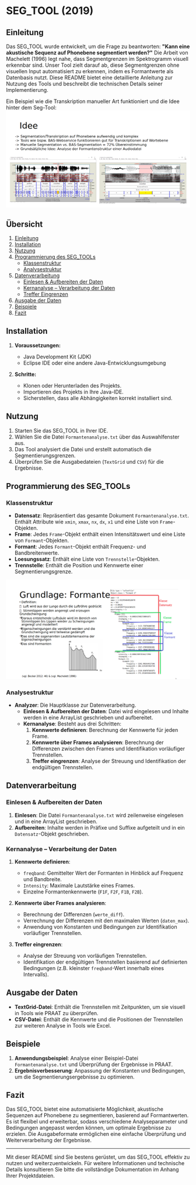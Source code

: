 # SEG_TOOL (2019)

## Einleitung

Das SEG_TOOL wurde entwickelt, um die Frage zu beantworten: **"Kann eine akustische Sequenz auf Phonebene segmentiert werden?"** Die Arbeit von Machelett (1996) legt nahe, dass Segmentgrenzen im Spektrogramm visuell erkennbar sind. Unser Tool zielt darauf ab, diese Segmentgrenzen ohne visuellen Input automatisiert zu erkennen, indem es Formantwerte als Datenbasis nutzt. Diese README bietet eine detaillierte Anleitung zur Nutzung des Tools und beschreibt die technischen Details seiner Implementierung.

Ein Beispiel wie die Transkription manueller Art funktioniert und die Idee hinter dem Seg-Tool:
![Formantenanalyse](docs/phonetische_transkription.png)

## Übersicht

1. [Einleitung](#einleitung)
2. [Installation](#installation)
3. [Nutzung](#nutzung)
4. [Programmierung des SEG_TOOLs](#programmierung-des-seg_tools)
   - [Klassenstruktur](#klassenstruktur)
   - [Analysestruktur](#analysestruktur)
5. [Datenverarbeitung](#datenverarbeitung)
   - [Einlesen & Aufbereiten der Daten](#einlesen--aufbereiten-der-daten)
   - [Kernanalyse – Verarbeitung der Daten](#kernanalyse--verarbeitung-der-daten)
   - [Treffer Eingrenzen](#treffer-eingrenzen)
6. [Ausgabe der Daten](#ausgabe-der-daten)
7. [Beispiele](#beispiele)
8. [Fazit](#fazit)

## Installation

1. **Voraussetzungen:**
   - Java Development Kit (JDK)
   - Eclipse IDE oder eine andere Java-Entwicklungsumgebung

2. **Schritte:**
   - Klonen oder Herunterladen des Projekts.
   - Importieren des Projekts in Ihre Java-IDE.
   - Sicherstellen, dass alle Abhängigkeiten korrekt installiert sind.

## Nutzung

1. Starten Sie das SEG_TOOL in Ihrer IDE.
2. Wählen Sie die Datei `Formantenanalyse.txt` über das Auswahlfenster aus.
3. Das Tool analysiert die Datei und erstellt automatisch die Segmentierungsgrenzen.
4. Überprüfen Sie die Ausgabedateien (`TextGrid` und `CSV`) für die Ergebnisse.

## Programmierung des SEG_TOOLs

### Klassenstruktur

- **Datensatz**: Repräsentiert das gesamte Dokument `Formantenanalyse.txt`. Enthält Attribute wie `xmin`, `xmax`, `nx`, `dx`, `x1` und eine Liste von `Frame`-Objekten.
- **Frame**: Jedes `Frame`-Objekt enthält einen Intensitätswert und eine Liste von `Formant`-Objekten.
- **Formant**: Jedes `Formant`-Objekt enthält Frequenz- und Bandbreitenwerte.
- **Loesungssatz**: Enthält eine Liste von `Trennstelle`-Objekten.
- **Trennstelle**: Enthält die Position und Kennwerte einer Segmentierungsgrenze.

![Datensatz](docs/data_set.png)

### Analysestruktur

- **Analyzer**: Die Hauptklasse zur Datenverarbeitung.
  - **Einlesen & Aufbereiten der Daten**: Datei wird eingelesen und Inhalte werden in eine ArrayList geschrieben und aufbereitet.
  - **Kernanalyse**: Besteht aus drei Schritten:
    1. **Kennwerte definieren**: Berechnung der Kennwerte für jeden Frame.
    2. **Kennwerte über Frames analysieren**: Berechnung der Differenzen zwischen den Frames und Identifikation vorläufiger Trennstellen.
    3. **Treffer eingrenzen**: Analyse der Streuung und Identifikation der endgültigen Trennstellen.

## Datenverarbeitung

### Einlesen & Aufbereiten der Daten

1. **Einlesen**: Die Datei `Formantenanalyse.txt` wird zeilenweise eingelesen und in eine ArrayList geschrieben.
2. **Aufbereiten**: Inhalte werden in Präfixe und Suffixe aufgeteilt und in ein `Datensatz`-Objekt geschrieben.

### Kernanalyse – Verarbeitung der Daten

1. **Kennwerte definieren**:
   - `freqband`: Gemittelter Wert der Formanten in Hinblick auf Frequenz und Bandbreite.
   - `Intensity`: Maximale Lautstärke eines Frames.
   - Einzelne Formantenkennwerte (`F1F`, `F2F`, `F1B`, `F2B`).
   
2. **Kennwerte über Frames analysieren**:
   - Berechnung der Differenzen (`werte_diff`).
   - Verrechnung der Differenzen mit den maximalen Werten (`daten_max`).
   - Anwendung von Konstanten und Bedingungen zur Identifikation vorläufiger Trennstellen.

3. **Treffer eingrenzen**:
   - Analyse der Streuung von vorläufigen Trennstellen.
   - Identifikation der endgültigen Trennstellen basierend auf definierten Bedingungen (z.B. kleinster `freqband`-Wert innerhalb eines Intervalls).

## Ausgabe der Daten

- **TextGrid-Datei**: Enthält die Trennstellen mit Zeitpunkten, um sie visuell in Tools wie PRAAT zu überprüfen.
- **CSV-Datei**: Enthält die Kennwerte und die Positionen der Trennstellen zur weiteren Analyse in Tools wie Excel.

## Beispiele

1. **Anwendungsbeispiel**: Analyse einer Beispiel-Datei `Formantenanalyse.txt` und Überprüfung der Ergebnisse in PRAAT.
2. **Ergebnisverbesserung**: Anpassung der Konstanten und Bedingungen, um die Segmentierungsergebnisse zu optimieren.

## Fazit

Das SEG_TOOL bietet eine automatisierte Möglichkeit, akustische Sequenzen auf Phonebene zu segmentieren, basierend auf Formantwerten. Es ist flexibel und erweiterbar, sodass verschiedene Analyseparameter und Bedingungen angepasst werden können, um optimale Ergebnisse zu erzielen. Die Ausgabeformate ermöglichen eine einfache Überprüfung und Weiterverarbeitung der Ergebnisse.

---

Mit dieser README sind Sie bestens gerüstet, um das SEG_TOOL effektiv zu nutzen und weiterzuentwickeln. Für weitere Informationen und technische Details konsultieren Sie bitte die vollständige Dokumentation im Anhang Ihrer Projektdateien.
